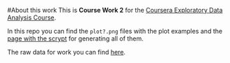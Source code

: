 #About this work
This is **Course Work 2** for the [Coursera Exploratory Data Analysis Course](https://www.coursera.org/course/exdata).  

In this repo you can find the `plot?.png` files with the plot examples and the [page with the scrypt](https://rawgit.com/alimantu/ExData_Plotting2/master/CourseWork.html) for generating all of them.  

The raw data for work you can find [here](https://d396qusza40orc.cloudfront.net/exdata%2Fdata%2FNEI_data.zip).
